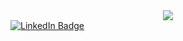 <div id="header" align="center">
  <img src="https://tenor.com/view/coding-developer-code-hacking-computer-coding-cyber-coding-gif-18350732"/>
</div>

<div id="badges">
  <a href="https://www.linkedin.com/in/adithya-vedhamani-3130a521b">
    <img src="https://img.shields.io/badge/LinkedIn-blue?style=for-the-badge&logo=linkedin&logoColor=white" alt="LinkedIn Badge" />
  </a>
</div>

